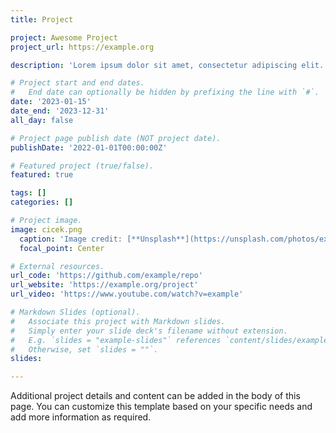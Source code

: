 ```yaml
---
title: Project

project: Awesome Project
project_url: https://example.org

description: 'Lorem ipsum dolor sit amet, consectetur adipiscing elit. Duis posuere tellusac convallis placerat. Proin tincidunt magna sed ex sollicitudin condimentum. Sed ac faucibus dolor, scelerisque sollicitudin nisi. Cras purus urna, suscipit quis sapien eu, pulvinar tempor diam.'

# Project start and end dates.
#   End date can optionally be hidden by prefixing the line with `#`.
date: '2023-01-15'
date_end: '2023-12-31'
all_day: false

# Project page publish date (NOT project date).
publishDate: '2022-01-01T00:00:00Z'

# Featured project (true/false).
featured: true

tags: []
categories: []

# Project image.
image: cicek.png
  caption: 'Image credit: [**Unsplash**](https://unsplash.com/photos/example-image)'
  focal_point: Center

# External resources.
url_code: 'https://github.com/example/repo'
url_website: 'https://example.org/project'
url_video: 'https://www.youtube.com/watch?v=example'

# Markdown Slides (optional).
#   Associate this project with Markdown slides.
#   Simply enter your slide deck's filename without extension.
#   E.g. `slides = "example-slides"` references `content/slides/example-slides.md`.
#   Otherwise, set `slides = ""`.
slides:

---
```


Additional project details and content can be added in the body of this page. You can customize this template based on your specific needs and add more information as required.

